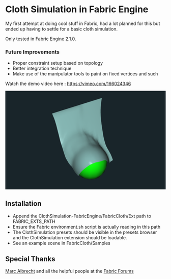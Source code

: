 # Cloth Simulation in Fabric Engine

My first attempt at doing cool stuff in Fabric, had a lot planned for this but ended up having to settle for a basic cloth simulation.

Only tested in Fabric Engine 2.1.0.

### Future Improvements
* Proper constraint setup based on topology
* Better integration technique
* Make use of the manipulator tools to paint on fixed vertices and such

Watch the demo video here : https://vimeo.com/166024346

![Viewport Result](images/clothviewport.png)

## Installation

* Append the ClothSimulation-FabricEngine/FabricCloth/Ext path to FABRIC_EXTS_PATH
* Ensure the Fabric environment.sh script is actually reading in this path
* The ClothSimulation presets should be visible in the presets browser and the ClothSimulation extension should be loadable.
* See an example scene in FabricCloth/Samples

## Special Thanks

[Marc Albrecht](https://github.com/Marc-Albrecht) and all the helpful people at the [Fabric Forums](http://forums.fabricengine.com)

